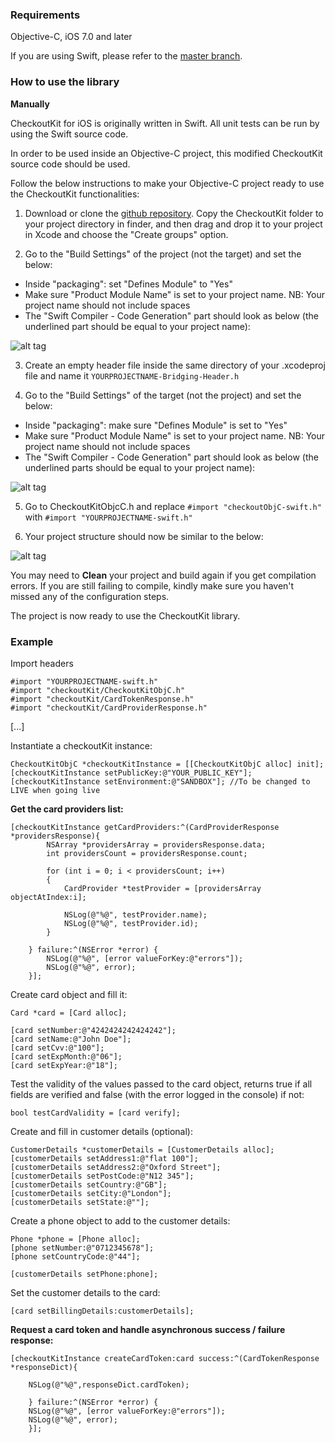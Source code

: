 ### Requirements

Objective-C, iOS 7.0 and later

If you are using Swift, please refer to the [master branch](https://github.com/CKOTech/checkoutkit-ios).

### How to use the library

__Manually__

CheckoutKit for iOS is originally written in Swift. All unit tests can be run by using the Swift source code.

In order to be used inside an Objective-C project, this modified CheckoutKit source code should be used.

Follow the below instructions to make your Objective-C project ready to use the CheckoutKit functionalities:


1. Download or clone the [github repository](https://github.com/CKOTech/checkoutkit-ios/tree/objective-c). Copy the CheckoutKit folder to your project directory in finder, and then drag and drop it to your project in Xcode and choose the "Create groups" option.

2. Go to the "Build Settings" of the project (not the target) and set the below:
  * Inside "packaging": set "Defines Module" to "Yes"
  * Make sure "Product Module Name" is set to your project name. NB: Your project name should not include spaces
  * The "Swift Compiler - Code Generation" part should look as below (the underlined part should be equal to your project name):

![alt tag](Screenshots/screenshot1.png)

3. Create an empty header file inside the same directory of your .xcodeproj file and name it ```YOURPROJECTNAME-Bridging-Header.h```

4. Go to the "Build Settings" of the target (not the project) and set the below:
  * Inside "packaging": make sure "Defines Module" is set to "Yes"
  * Make sure "Product Module Name" is set to your project name. NB: Your project name should not include spaces
  * The "Swift Compiler - Code Generation" part should look as below (the underlined parts should be equal to your project name):

![alt tag](Screenshots/screenshot2.png)

5. Go to CheckoutKitObjcC.h and replace ```#import "checkoutObjC-swift.h"``` with ```#import "YOURPROJECTNAME-swift.h"```

6. Your project structure should now be similar to the below:

![alt tag](Screenshots/screenshot3.png)

You may need to **Clean** your project and build again if you get compilation errors.
If you are still failing to compile, kindly make sure you haven't missed any of the configuration steps.


The project is now ready to use the CheckoutKit library.


### Example

Import headers
```
#import "YOURPROJECTNAME-swift.h"
#import "checkoutKit/CheckoutKitObjC.h"
#import "checkoutKit/CardTokenResponse.h"
#import "checkoutKit/CardProviderResponse.h"
```

[...]


Instantiate a checkoutKit instance:
```
CheckoutKitObjC *checkoutKitInstance = [[CheckoutKitObjC alloc] init];
[checkoutKitInstance setPublicKey:@"YOUR_PUBLIC_KEY"];
[checkoutKitInstance setEnvironment:@"SANDBOX"]; //To be changed to LIVE when going live
```

**Get the card providers list:**

```
[checkoutKitInstance getCardProviders:^(CardProviderResponse *providersResponse){
        NSArray *providersArray = providersResponse.data;
        int providersCount = providersResponse.count;
        
        for (int i = 0; i < providersCount; i++)
        {
            CardProvider *testProvider = [providersArray objectAtIndex:i];
            
            NSLog(@"%@", testProvider.name);
            NSLog(@"%@", testProvider.id);
        }
        
    } failure:^(NSError *error) {
        NSLog(@"%@", [error valueForKey:@"errors"]);
        NSLog(@"%@", error);
    }];
```

Create card object and fill it:
```
Card *card = [Card alloc];

[card setNumber:@"4242424242424242"];
[card setName:@"John Doe"];
[card setCvv:@"100"];
[card setExpMonth:@"06"];
[card setExpYear:@"18"];
```

Test the validity of the values passed to the card object, returns true if all fields are verified and false (with the error logged in the console) if not:
```
bool testCardValidity = [card verify];
```

Create and fill in customer details (optional):
```
CustomerDetails *customerDetails = [CustomerDetails alloc];
[customerDetails setAddress1:@"flat 100"];
[customerDetails setAddress2:@"Oxford Street"];
[customerDetails setPostCode:@"N12 345"];
[customerDetails setCountry:@"GB"];
[customerDetails setCity:@"London"];
[customerDetails setState:@""];
```

Create a phone object to add to the customer details:
```
Phone *phone = [Phone alloc];
[phone setNumber:@"0712345678"];
[phone setCountryCode:@"44"];

[customerDetails setPhone:phone];
```

Set the customer details to the card:
```
[card setBillingDetails:customerDetails];
```

**Request a card token and handle asynchronous success / failure response:**

```
[checkoutKitInstance createCardToken:card success:^(CardTokenResponse *responseDict){
        
    NSLog(@"%@",responseDict.cardToken);
        
    } failure:^(NSError *error) {
    NSLog(@"%@", [error valueForKey:@"errors"]);
    NSLog(@"%@", error);
    }];
```
